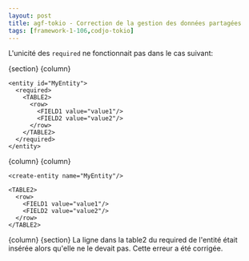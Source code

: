 ```yaml
---
layout: post
title: agf-tokio - Correction de la gestion des données partagées
tags: [framework-1-106,codjo-tokio]
---
```

L'unicité des ```required``` ne fonctionnait pas dans le cas suivant:

{section}
{column}
```title=entity
<entity id="MyEntity">
  <required>
    <TABLE2>
      <row>
        <FIELD1 value="value1"/>
        <FIELD2 value="value2"/>
      </row>
    </TABLE2>
  </required>
</entity>
```
{column}
{column}
```title=tokio
<create-entity name="MyEntity"/>

<TABLE2>
  <row>
    <FIELD1 value="value1"/>
    <FIELD2 value="value2"/>
  </row>
</TABLE2>
```
{column}
{section}
La ligne dans la table2 du required de l'entité était insérée alors qu'elle ne le devait pas.
Cette erreur a été corrigée.